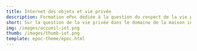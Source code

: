 ```yaml
---
title: Internet des objets et vie privée
description: Formation ePoc dédiée à la question du respect de la vie privée dans le domaine de la maison intelligente.</p>
short: Sur la question de la vie privée dans le domaine de la maison intelligente.
img: /images/accueil-iot.png
thumb: /images/thumb-iot.png
template: epoc-theme/epoc.html
---
```



